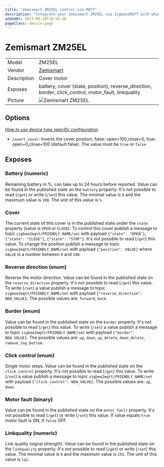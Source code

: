 ```yaml
---
title: "Zemismart ZM25EL control via MQTT"
description: "Integrate your Zemismart ZM25EL via Zigbee2MQTT with whatever smart home infrastructure you are using without the vendor's bridge or gateway."
addedAt: 2023-09-28T10:54:36
pageClass: device-page
---
```


<!-- !!!! -->
<!-- ATTENTION: This file is auto-generated through docgen! -->
<!-- You can only edit the "Notes"-Section between the two comment lines "Notes BEGIN" and "Notes END". -->
<!-- Do not use h1 or h2 heading within "## Notes"-Section. -->
<!-- !!!! -->

# Zemismart ZM25EL

|     |     |
|-----|-----|
| Model | ZM25EL  |
| Vendor  | [Zemismart](/supported-devices/#v=Zemismart)  |
| Description | Cover motor |
| Exposes | battery, cover (state, position), reverse_direction, border, click_control, motor_fault, linkquality |
| Picture | ![Zemismart ZM25EL](https://www.zigbee2mqtt.io/images/devices/ZM25EL.jpg) |


<!-- Notes BEGIN: You can edit here. Add "## Notes" headline if not already present. -->


<!-- Notes END: Do not edit below this line -->



## Options
*[How to use device type specific configuration](../guide/configuration/devices-groups.md#specific-device-options)*

* `invert_cover`: Inverts the cover position, false: open=100,close=0, true: open=0,close=100 (default false). The value must be `true` or `false`


## Exposes

### Battery (numeric)
Remaining battery in %, can take up to 24 hours before reported.
Value can be found in the published state on the `battery` property.
It's not possible to read (`/get`) or write (`/set`) this value.
The minimal value is `0` and the maximum value is `100`.
The unit of this value is `%`.

### Cover 
The current state of this cover is in the published state under the `state` property (value is `OPEN` or `CLOSE`).
To control this cover publish a message to topic `zigbee2mqtt/FRIENDLY_NAME/set` with payload `{"state": "OPEN"}`, `{"state": "CLOSE"}`, `{"state": "STOP"}`.
It's not possible to read (`/get`) this value.
To change the position publish a message to topic `zigbee2mqtt/FRIENDLY_NAME/set` with payload `{"position": VALUE}` where `VALUE` is a number between `0` and `100`.

### Reverse direction (enum)
Reverse the motor direction.
Value can be found in the published state on the `reverse_direction` property.
It's not possible to read (`/get`) this value.
To write (`/set`) a value publish a message to topic `zigbee2mqtt/FRIENDLY_NAME/set` with payload `{"reverse_direction": NEW_VALUE}`.
The possible values are: `forward`, `back`.

### Border (enum)
Value can be found in the published state on the `border` property.
It's not possible to read (`/get`) this value.
To write (`/set`) a value publish a message to topic `zigbee2mqtt/FRIENDLY_NAME/set` with payload `{"border": NEW_VALUE}`.
The possible values are: `up`, `down`, `up_delete`, `down_delete`, `remove_top_bottom`.

### Click control (enum)
Single motor steps.
Value can be found in the published state on the `click_control` property.
It's not possible to read (`/get`) this value.
To write (`/set`) a value publish a message to topic `zigbee2mqtt/FRIENDLY_NAME/set` with payload `{"click_control": NEW_VALUE}`.
The possible values are: `up`, `down`.

### Motor fault (binary)
Value can be found in the published state on the `motor_fault` property.
It's not possible to read (`/get`) or write (`/set`) this value.
If value equals `true` motor fault is ON, if `false` OFF.

### Linkquality (numeric)
Link quality (signal strength).
Value can be found in the published state on the `linkquality` property.
It's not possible to read (`/get`) or write (`/set`) this value.
The minimal value is `0` and the maximum value is `255`.
The unit of this value is `lqi`.

